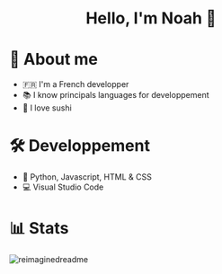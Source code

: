 <h1 align="center">Hello, I'm Noah 👋</h1>

# 👤 About me
- 🇫🇷 I'm a French developper
- 📚 I know principals languages for developpement
- 🍱 I love sushi

# 🛠 Developpement
- 🚀 Python, Javascript, HTML & CSS
- 💻 Visual Studio Code

# 📊 Stats

<img src="https://myreadme.vercel.app/api/embed/NoahPrm?panels=userstatistics,toprepositories,toplanguages,commitgraph" alt="reimaginedreadme" />

